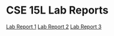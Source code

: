 # CSE 15L Lab Reports #
[Lab Report 1](https://yi113.github.io/cse15l-lab-reports/lab-report-1-week-2.html)
[Lab Report 2](https://yi113.github.io/cse15l-lab-reports/LabReport2Week4/LabReport2.html)
[Lab Report 3](https://yi113.github.io/cse15l-lab-reports/LabReport3Week6/lab-report-3-week-6.html) 
